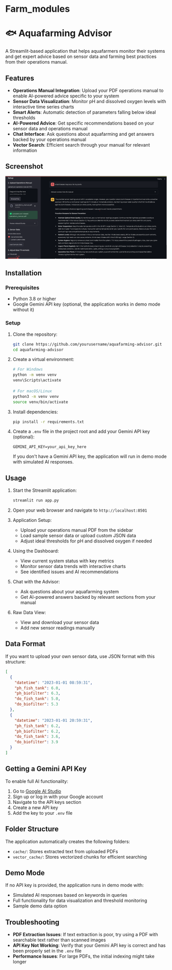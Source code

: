 # Farm_modules

# 🐟 Aquafarming Advisor

A Streamlit-based application that helps aquafarmers monitor their systems and get expert advice based on sensor data and farming best practices from their operations manual.

## Features

- **Operations Manual Integration**: Upload your PDF operations manual to enable AI-powered advice specific to your system
- **Sensor Data Visualization**: Monitor pH and dissolved oxygen levels with interactive time series charts
- **Smart Alerts**: Automatic detection of parameters falling below ideal thresholds
- **AI-Powered Advice**: Get specific recommendations based on your sensor data and operations manual
- **Chat Interface**: Ask questions about aquafarming and get answers backed by your operations manual
- **Vector Search**: Efficient search through your manual for relevant information

## Screenshot

![Aquafarming Advisor Screenshot](assets.png)

## Installation

### Prerequisites

- Python 3.8 or higher
- Google Gemini API key (optional, the application works in demo mode without it)

### Setup

1. Clone the repository:
   ```bash
   git clone https://github.com/yourusername/aquafarming-advisor.git
   cd aquafarming-advisor
   ```

2. Create a virtual environment:
   ```bash
   # For Windows
   python -m venv venv
   venv\Scripts\activate

   # For macOS/Linux
   python3 -m venv venv
   source venv/bin/activate
   ```

3. Install dependencies:
   ```bash
   pip install -r requirements.txt
   ```

4. Create a `.env` file in the project root and add your Gemini API key (optional):
   ```
   GEMINI_API_KEY=your_api_key_here
   ```

   If you don't have a Gemini API key, the application will run in demo mode with simulated AI responses.

## Usage

1. Start the Streamlit application:
   ```bash
   streamlit run app.py
   ```

2. Open your web browser and navigate to `http://localhost:8501`

3. Application Setup:
   - Upload your operations manual PDF from the sidebar
   - Load sample sensor data or upload custom JSON data
   - Adjust ideal thresholds for pH and dissolved oxygen if needed

4. Using the Dashboard:
   - View current system status with key metrics
   - Monitor sensor data trends with interactive charts
   - See identified issues and AI recommendations

5. Chat with the Advisor:
   - Ask questions about your aquafarming system
   - Get AI-powered answers backed by relevant sections from your manual

6. Raw Data View:
   - View and download your sensor data
   - Add new sensor readings manually

## Data Format

If you want to upload your own sensor data, use JSON format with this structure:

```json
[
  {
    "datetime": "2023-01-01 08:59:31",
    "ph_fish_tank": 6.0,
    "ph_biofilter": 6.3,
    "do_fish_tank": 5.0,
    "do_biofilter": 5.3
  },
  {
    "datetime": "2023-01-01 20:59:31",
    "ph_fish_tank": 6.2,
    "ph_biofilter": 6.2,
    "do_fish_tank": 3.6,
    "do_biofilter": 3.9
  }
]
```

## Getting a Gemini API Key

To enable full AI functionality:

1. Go to [Google AI Studio](https://makersuite.google.com/)
2. Sign up or log in with your Google account
3. Navigate to the API keys section
4. Create a new API key
5. Add the key to your `.env` file

## Folder Structure

The application automatically creates the following folders:

- `cache/`: Stores extracted text from uploaded PDFs
- `vector_cache/`: Stores vectorized chunks for efficient searching

## Demo Mode

If no API key is provided, the application runs in demo mode with:

- Simulated AI responses based on keywords in queries
- Full functionality for data visualization and threshold monitoring
- Sample demo data option

## Troubleshooting

- **PDF Extraction Issues**: If text extraction is poor, try using a PDF with searchable text rather than scanned images
- **API Key Not Working**: Verify that your Gemini API key is correct and has been properly set in the `.env` file
- **Performance Issues**: For large PDFs, the initial indexing might take longer


